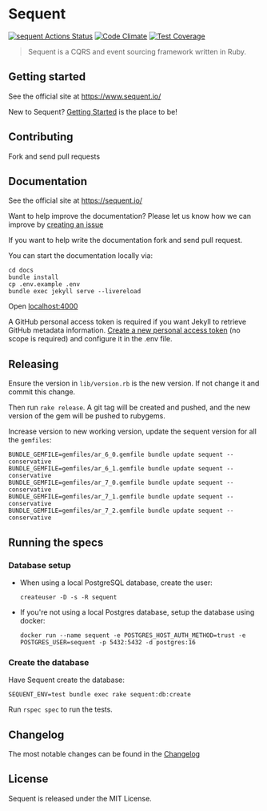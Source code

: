 # Sequent

[![sequent Actions Status](https://github.com/zilverline/sequent/workflows/rspec/badge.svg)](https://github.com/zilverline/sequent/actions) [![Code Climate](https://codeclimate.com/github/zilverline/sequent/badges/gpa.svg)](https://codeclimate.com/github/zilverline/sequent) [![Test Coverage](https://codeclimate.com/github/zilverline/sequent/badges/coverage.svg)](https://codeclimate.com/github/zilverline/sequent)

> Sequent is a CQRS and event sourcing framework written in Ruby.

## Getting started

See the official site at https://www.sequent.io/

New to Sequent? [Getting Started](http://www.sequent.io/docs/getting-started.html) is the place to be!

## Contributing

Fork and send pull requests

## Documentation

See the official site at https://sequent.io/

Want to help improve the documentation? Please let us know how we can improve by [creating an issue](https://github.com/zilverline/sequent/issues/new)

If you want to help write the documentation fork and send pull request.

You can start the documentation locally via:

```
cd docs
bundle install
cp .env.example .env
bundle exec jekyll serve --livereload
```

Open [localhost:4000](http://localhost:4000)

A GitHub personal access token is required if you want Jekyll to retrieve GitHub metadata information.
[Create a new personal access token](https://github.com/settings/tokens/new) (no scope is required) and configure it in the .env file.

## Releasing

Ensure the version in `lib/version.rb` is the new version. If not change it and commit this change.

Then run `rake release`. A git tag will be created and pushed, and the new version of the gem will be pushed to rubygems.

Increase version to new working version, update the sequent version for all the `gemfiles`: 

```
BUNDLE_GEMFILE=gemfiles/ar_6_0.gemfile bundle update sequent --conservative
BUNDLE_GEMFILE=gemfiles/ar_6_1.gemfile bundle update sequent --conservative
BUNDLE_GEMFILE=gemfiles/ar_7_0.gemfile bundle update sequent --conservative
BUNDLE_GEMFILE=gemfiles/ar_7_1.gemfile bundle update sequent --conservative
BUNDLE_GEMFILE=gemfiles/ar_7_2.gemfile bundle update sequent --conservative
```

## Running the specs

### Database setup
* When using a local PostgreSQL database, create the user:
  ```shell
  createuser -D -s -R sequent
  ```
* If you're not using a local Postgres database, setup the database using docker:
  ```shell
  docker run --name sequent -e POSTGRES_HOST_AUTH_METHOD=trust -e POSTGRES_USER=sequent -p 5432:5432 -d postgres:16
  ```

### Create the database
Have Sequent create the database:
```shell
SEQUENT_ENV=test bundle exec rake sequent:db:create
```

Run `rspec spec` to run the tests.

## Changelog

The most notable changes can be found in the [Changelog](CHANGELOG.md)

## License

Sequent is released under the MIT License.
